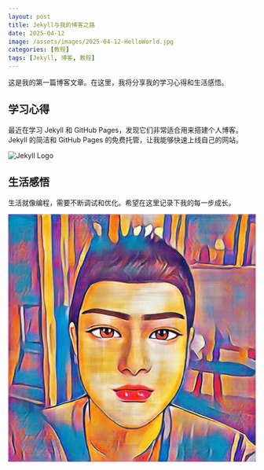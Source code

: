 ```yaml
---
layout: post
title: Jekyll与我的博客之路
date: 2025-04-12
image: /assets/images/2025-04-12-HelloWorld.jpg
categories: [教程]
tags: [Jekyll, 博客, 教程]
---
```


这是我的第一篇博客文章。在这里，我将分享我的学习心得和生活感悟。

## 学习心得

最近在学习 Jekyll 和 GitHub Pages，发现它们非常适合用来搭建个人博客。Jekyll 的简洁和 GitHub Pages 的免费托管，让我能够快速上线自己的网站。

![Jekyll Logo](/assets/images/jekyll-logo.png)

## 生活感悟

生活就像编程，需要不断调试和优化。希望在这里记录下我的每一步成长。

![Life](/assets/images/life.jpg)
